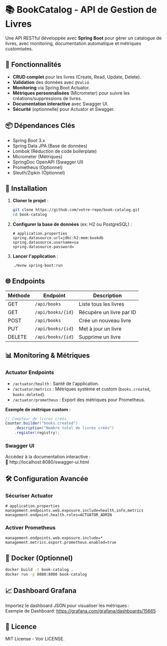 # 📚 BookCatalog - API de Gestion de Livres

Une API RESTful développée avec **Spring Boot** pour gérer un catalogue de livres, avec monitoring, documentation automatique et métriques customisées.

## 🚀 Fonctionnalités
- **CRUD complet** pour les livres (Create, Read, Update, Delete).
- **Validation** des données avec `@Valid`.
- **Monitoring** via Spring Boot Actuator.
- **Métriques personnalisées** (Micrometer) pour suivre les créations/suppressions de livres.
- **Documentation interactive** avec Swagger UI.
- **Sécurité** (optionnelle) pour Actuator et Swagger.

## 📦 Dépendances Clés
- Spring Boot 3.x
- Spring Data JPA (Base de données)
- Lombok (Réduction de code boilerplate)
- Micrometer (Métriques)
- SpringDoc OpenAPI (Swagger UI)
- Prometheus (Optionnel)
- Sleuth/Zipkin (Optionnel)

## 🔧 Installation
1. **Cloner le projet** :
   ```bash
   git clone https://github.com/votre-repo/book-catalog.git
   cd book-catalog
   ```

2. **Configurer la base de données** (ex: H2 ou PostgreSQL) :
   ```properties
   # application.properties
   spring.datasource.url=jdbc:h2:mem:bookdb
   spring.datasource.username=sa
   spring.datasource.password=
   ```

3. **Lancer l'application** :
   ```bash
   ./mvnw spring-boot:run
   ```

## 🌐 Endpoints
| Méthode | Endpoint          | Description                |
|---------|-------------------|----------------------------|
| GET     | `/api/books`      | Liste tous les livres      |
| GET     | `/api/books/{id}` | Récupère un livre par ID   |
| POST    | `/api/books`      | Crée un nouveau livre      |
| PUT     | `/api/books/{id}` | Met à jour un livre        |
| DELETE  | `/api/books/{id}` | Supprime un livre          |

## 📊 Monitoring & Métriques
### Actuator Endpoints
- `/actuator/health` : Santé de l'application.
- `/actuator/metrics` : Métriques système et custom (`books.created`, `books.deleted`).
- `/actuator/prometheus` : Export des métriques pour Prometheus.

**Exemple de métrique custom** :
```java
// Compteur de livres créés
Counter.builder("books.created")
    .description("Nombre total de livres créés")
    .register(registry);
```

### Swagger UI
Accédez à la documentation interactive :  
🔗 http://localhost:8080/swagger-ui.html

## 🛠️ Configuration Avancée
### Sécuriser Actuator
```properties
# application.properties
management.endpoints.web.exposure.include=health,info,metrics
management.endpoint.health.roles=ACTUATOR_ADMIN
```

### Activer Prometheus
```properties
management.endpoints.web.exposure.include=*
management.metrics.export.prometheus.enabled=true
```

## 🐳 Docker (Optionnel)
```bash
docker build -t book-catalog .
docker run -p 8080:8080 book-catalog
```

## 📈 Dashboard Grafana
Importez le dashboard JSON pour visualiser les métriques :  
Exemple de Dashboard: https://grafana.com/grafana/dashboards/15665

## 📝 Licence
MIT License - Voir LICENSE.
